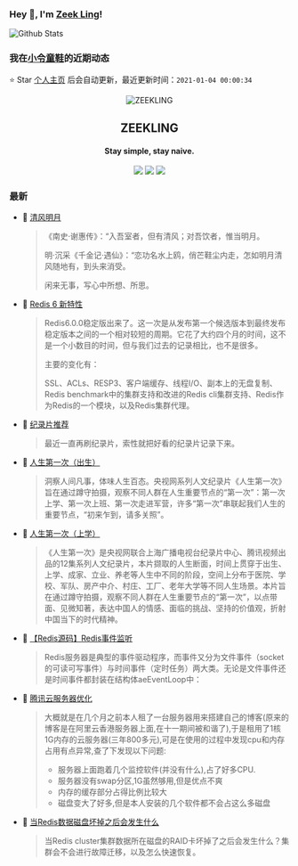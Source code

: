 ### Hey 👋, I'm [Zeek Ling](https://www.zeekling.cn)! 
![Github Stats](https://github-readme-stats.vercel.app/api?username=zeekling&show_icons=true) 
### 我在[小令童鞋](https://www.zeekling.cn)的近期动态

⭐️ Star [个人主页](https://github.com/zeekling/zeekling) 后会自动更新，最近更新时间：`2021-01-04 00:00:34`

<p align="center"><img alt="ZEEKLING" src="https://img.zeekling.cn/images/2020/02/23/logo.th.png"></p><h2 align="center">ZEEKLING
</h2>

<h4 align="center">Stay simple, stay naive.</h4>
<p align="center"><a title="ZEEKLING" target="_blank" href="https://github.com/zeekling/zeekling"><img src="https://img.shields.io/github/last-commit/zeekling/zeekling.svg?style=flat-square&color=FF9900"></a>
<a title="GitHub repo size in bytes" target="_blank" href="https://github.com/zeekling/zeekling"><img src="https://img.shields.io/github/repo-size/zeekling/zeekling.svg?style=flat-square"></a>
<a title="Hits" target="_blank" href="https://github.com/zeekling/hits"><img src="https://hits.b3log.org/zeekling/zeekling.svg"></a></p>

### 最新

* 📝 [清风明月](https://www.zeekling.cn/articles/2020/02/13/1581574004719.html) 
    > <p>《南史·谢惠传》：“入吾室者，但有清风；对吾饮者，惟当明月。</p>
    > <p>明·沉采《千金记·遇仙》：“恋功名水上鸥，俏芒鞋尘内走，怎如明月清风随地有，到头来消受。</p>
    > <p>闲来无事，写心中所想、所思。</p>
* 📝 [Redis 6 新特性](https://www.zeekling.cn/articles/2020/11/01/1604242049779.html) 
    > <p>Redis6.0.0稳定版出来了。这一次是从发布第一个候选版本到最终发布稳定版本之间的一个相对较短的周期。它花了大约四个月的时间，这不是一个小数目的时间，但与我们过去的记录相比，也不是很多。</p>
    > <p>主要的变化有：</p>
    > <p>SSL、ACLs、RESP3、客户端缓存、线程I/O、副本上的无盘复制、Redis benchmark中的集群支持和改进的Redis cli集群支持、Redis作为Redis的一个模块，以及Redis集群代理。</p>
* 📝 [纪录片推荐](https://www.zeekling.cn/articles/2020/03/22/1584873973456.html) 
    > <p>最近一直再刷纪录片，索性就把好看的纪录片记录下来。</p>
* 📝 [人生第一次（出生）](https://www.zeekling.cn/articles/2020/03/22/1584880355664.html) 
    > <p>洞察人间凡事，体味人生百态。央视网系列人文纪录片《人生第一次》旨在通过蹲守拍摄，观察不同人群在人生重要节点的“第一次”：第一次上学、第一次上班、第一次走进军营，许多“第一次”串联起我们人生的重要节点，“初来乍到，请多关照”。</p>
* 📝 [人生第一次（上学）](https://www.zeekling.cn/articles/2020/11/08/1604808358057.html) 
    > <p>《人生第一次》是央视网联合上海广播电视台纪录片中心、腾讯视频出品的12集系列人文纪录片，本片撷取的人生断面，时间上贯穿于出生、上学、成家、立业、养老等人生中不同的阶段，空间上分布于医院、学校、军队、房产中介、村庄、工厂、老年大学等不同人生场景。本片旨在通过蹲守拍摄，观察不同人群在人生重要节点的“第一次”，以点带面、见微知著，表达中国人的情感、面临的挑战、坚持的价值观，折射中国当下的时代精神。</p>
* 📝 [【Redis源码】Redis事件监听](https://www.zeekling.cn/articles/2020/10/06/1601975298948.html) 
    > <p>Redis服务器是典型的事件驱动程序，而事件又分为文件事件（socket的可读可写事件）与时间事件（定时任务）两大类。无论是文件事件还是时间事件都封装在结构体aeEventLoop中：</p>
* 📝 [腾讯云服务器优化](https://www.zeekling.cn/articles/2019/12/21/1576925825908.html) 
    > <p>大概就是在几个月之前本人租了一台服务器用来搭建自己的博客(原来的博客是在阿里云香港服务器上面,在十一期间被和谐了),于是租用了1核1G内存的云服务器(三年800多元),可是在使用的过程中发现cpu和内存占用有点异常,查了下发现以下问题:</p>
    > <ul>
    > <li>服务器上面跑着几个监控软件(并没有什么),占了好多CPU.</li>
    > <li>服务器没有swap分区,1G虽然够用,但是优点不爽</li>
    > <li>内存的缓存部分占得比例比较大</li>
    > <li>磁盘变大了好多,但是本人安装的几个软件都不会占这么多磁盘</li>
    > </ul>
* 📝 [当Redis数据磁盘坏掉之后会发生什么](https://www.zeekling.cn/articles/2020/11/09/1604937462651.html) 
    > <p>当Redis cluster集群数据所在磁盘的RAID卡坏掉了之后会发生什么？集群会不会进行故障迁移，以及怎么快速恢复。</p>




